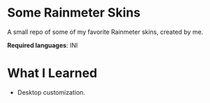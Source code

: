 # Some Rainmeter Skins

A small repo of some of my favorite Rainmeter skins, created by me. 

**Required languages**: INI

# What I Learned

* Desktop customization. 
